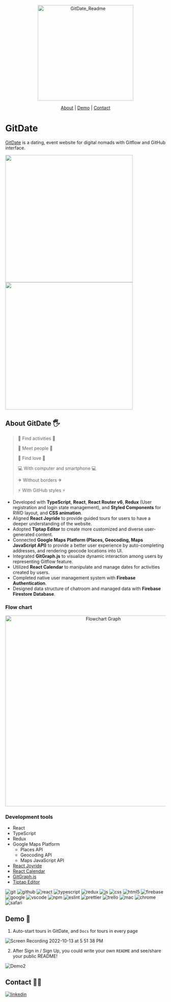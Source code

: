 <p align="center">
<img width="300" alt="GitDate_Readme" src="https://user-images.githubusercontent.com/104899687/195538342-8b0c2e42-605d-4e2b-ba89-e0251b183ada.png">
</p>
<div align="center">
<a href="#about-gitdate-" >About</a> | <a href="#demo-" >Demo</a> | <a href="#contact-%EF%B8%8F" >Contact</a>
</div>

# GitDate

<a href="https://gitdate-ec8a6.web.app/" target="_blank">GitDate</a> is a dating, event website for digital nomads with Gitflow and GitHub interface.

<img src="https://user-images.githubusercontent.com/104899687/195480043-5e88af11-64e2-4d21-9a63-fd0bb35c51c0.png" width="400"> <img src="https://user-images.githubusercontent.com/104899687/195564437-567cbb41-c09d-471a-b689-b1a4e057b953.png" width="400">


## About GitDate 🖐

> 👥 Find activities 👥
>
> 👀 Meet people 👀
>
> 💜 Find love 💜
> 
> 💻 With computer and smartphone 💻 
>
> ✈ Without borders ✈
>
> ⚡ With GitHub styles ⚡

* Developed with **TypeScript**, **React**, **React Router v6**, **Redux** (User registration and login state management), and **Styled Components** for RWD layout, and **CSS animation**.
* Aligned **React Joyride** to provide guided tours for users to have a deeper understanding of the website.
* Adopted **Tiptap Editor** to create more customized and diverse user-generated content.
* Connected **Google Maps Platform (Places, Geocoding, Maps JavaScript API)** to provide a better user experience by auto-completing addresses, and rendering geocode locations into UI.
* Integrated **GitGraph.js** to visualize dynamic interaction among users by representing Gitflow feature. 
* Utilized **React Calendar** to manipulate and manage dates for activities created by users.
* Completed native user management system with **Firebase Authentication**.
* Designed data structure of chatroom and managed data with **Firebase Firestore Database**.

### Flow chart

<p align="center">
<img width="600" alt="Flowchart Graph" src="https://user-images.githubusercontent.com/104899687/195541421-9a82cb92-e479-4d04-8f2c-aba380cd1a3b.png">
</p>

### Development tools

* React
* TypeScript
* Redux
* Google Maps Platform
  - Places API
  - Geocoding API
  - Maps JavaScript API
* <a href="https://github.com/gilbarbara/react-joyride" target="_blank">React Joyride</a>
* <a href="https://github.com/wojtekmaj/react-calendar" target="_blank">React Calendar</a>
* <a href="https://github.com/nicoespeon/gitgraph.js/" target="_blank">GitGraph.js</a>
* <a href="https://github.com/ueberdosis/tiptap" target="_blank">Tiptap Editor</a>

![git](https://img.shields.io/badge/GIT-E44C30?style=for-the-badge&logo=git&logoColor=white)
![github](https://img.shields.io/badge/GitHub-100000?style=for-the-badge&logo=github&logoColor=white)
![react](https://img.shields.io/badge/React-20232A?style=for-the-badge&logo=react&logoColor=61DAFB)
![typescript](https://img.shields.io/badge/TypeScript-007ACC?style=for-the-badge&logo=typescript&logoColor=white)
![redux](https://img.shields.io/badge/Redux-593D88?style=for-the-badge&logo=redux&logoColor=white)
![js](	https://img.shields.io/badge/JavaScript-323330?style=for-the-badge&logo=javascript&logoColor=F7DF1E)
![css](https://img.shields.io/badge/CSS3-1572B6?style=for-the-badge&logo=css3&logoColor=white)
![html5](https://img.shields.io/badge/HTML5-E34F26?style=for-the-badge&logo=html5&logoColor=white)
![firebase](https://img.shields.io/badge/firebase-ffca28?style=for-the-badge&logo=firebase&logoColor=black)
![google](https://img.shields.io/badge/Google_Cloud-4285F4?style=for-the-badge&logo=google-cloud&logoColor=white)
![vscode](https://img.shields.io/badge/VSCode-0078D4?style=for-the-badge&logo=visual%20studio%20code&logoColor=white)
![npm](https://img.shields.io/badge/npm-CB3837?style=for-the-badge&logo=npm&logoColor=white)
![eslint](https://img.shields.io/badge/eslint-3A33D1?style=for-the-badge&logo=eslint&logoColor=white)
![prettier](https://img.shields.io/badge/prettier-1A2C34?style=for-the-badge&logo=prettier&logoColor=F7BA3E)
![trello](https://img.shields.io/badge/Trello-0052CC?style=for-the-badge&logo=trello&logoColor=white)
![mac](https://img.shields.io/badge/mac%20os-000000?style=for-the-badge&logo=apple&logoColor=white)
![chrome](https://img.shields.io/badge/Google_chrome-4285F4?style=for-the-badge&logo=Google-chrome&logoColor=white)
![safari](https://img.shields.io/badge/Safari-FF1B2D?style=for-the-badge&logo=Safari&logoColor=white)

## Demo 💖

1. Auto-start tours in GitDate, and `Docs` for tours in every page

![Screen Recording 2022-10-13 at 5 51 38 PM](https://user-images.githubusercontent.com/104899687/195567116-51e61081-f0de-495e-ad08-a81a3d86851b.gif)

2. After Sign in / Sign Up, you could write your own `README` and see/share your public README!

![Demo2](https://user-images.githubusercontent.com/104899687/195571005-b162713a-e39a-41a1-9b0a-e733e2111ca1.gif)


## Contact 🙋‍♀️

[![linkedin](https://user-images.githubusercontent.com/104899687/195479536-a8b8f85e-48c8-4a31-b4f6-9d98878736a8.png)](https://www.linkedin.com/in/pei-chin-chiang/)
